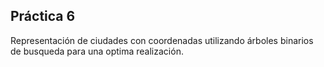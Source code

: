 ## Práctica 6

Representación de ciudades con coordenadas utilizando árboles binarios de busqueda para una optima realización.

